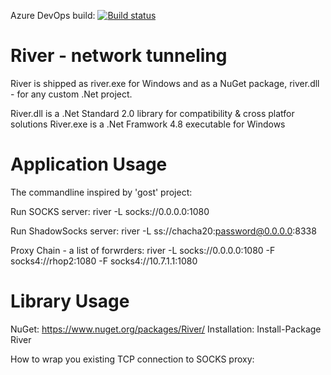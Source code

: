 Azure DevOps build:
[![Build status](https://dev.azure.com/xkit/River/_apis/build/status/River%20CI?branchName=develop)](https://dev.azure.com/xkit/River)

# River - network tunneling
River is shipped as river.exe for Windows and as a NuGet package, river.dll - for any custom .Net project.

River.dll is a .Net Standard 2.0 library for compatibility & cross platfor solutions
River.exe is a .Net Framwork 4.8 executable for Windows

# Application Usage

The commandline inspired by 'gost' project:

Run SOCKS server:
river -L socks://0.0.0.0:1080

Run ShadowSocks server:
river -L ss://chacha20:password@0.0.0.0:8338

Proxy Chain - a list of forwrders:
river -L socks://0.0.0.0:1080 -F socks4://rhop2:1080 -F socks4://10.7.1.1:1080 

# Library Usage

NuGet: https://www.nuget.org/packages/River/
Installation: Install-Package River

How to wrap you existing TCP connection to SOCKS proxy:

